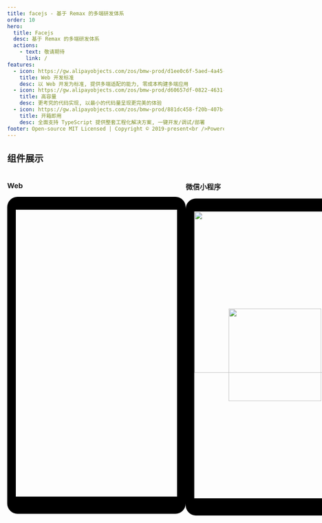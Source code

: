 ```yaml
---
title: facejs - 基于 Remax 的多端研发体系
order: 10
hero:
  title: Facejs
  desc: 基于 Remax 的多端研发体系
  actions:
    - text: 敬请期待
      link: /
features:
  - icon: https://gw.alipayobjects.com/zos/bmw-prod/d1ee0c6f-5aed-4a45-a507-339a4bfe076c/k7bjsocq_w144_h144.png
    title: Web 开发标准
    desc: 以 Web 开发为标准, 提供多端适配的能力, 零成本构建多端应用
  - icon: https://gw.alipayobjects.com/zos/bmw-prod/d60657df-0822-4631-9d7c-e7a869c2f21c/k79dmz3q_w126_h126.png
    title: 高容量
    desc: 更考究的代码实现, 以最小的代码量呈现更完美的体验
  - icon: https://gw.alipayobjects.com/zos/bmw-prod/881dc458-f20b-407b-947a-95104b5ec82b/k79dm8ih_w144_h144.png
    title: 开箱即用
    desc: 全面支持 TypeScript 提供整套工程化解决方案, 一键开发/调试/部署
footer: Open-source MIT Licensed | Copyright © 2019-present<br />Powered by self
---
```


## 组件展示

<div style="display: flex; justify-content: space-between;">
<div>
<h3>Web</h3>
<div style="border-top:30px solid #000; border-bottom: 40px solid #000; border-left: 20px solid #000; border-right: 20px solid #000; border-radius: 24px; width: 375px; height: 667px"></div>
</div>

<div>
<h3>微信小程序</h3>
<div style="border-top:30px solid #000; border-bottom: 40px solid #000; border-left: 20px solid #000; border-right: 20px solid #000; border-radius: 24px; width: 375px; height: 667px; position: relative;">
  <img src="https://cdn.nlark.com/yuque/0/2020/png/214955/1592534189951-b18b23cc-6d4b-4a42-b41d-3a25ad8e7838.png" width="375" />
  <div style="display: flex; align-items: center; justify-content: center; position: absolute; top: 0; left: 0; width: 100%; height: 100%;">
  <img width="215" src="https://cdn.nlark.com/yuque/0/2020/png/214955/1592535183732-e1508eb5-afb7-4c2e-9485-80387c0fbbd3.png" />
  </div>
</div>
</div>
</div>
